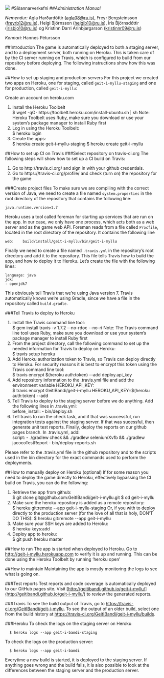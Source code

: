 ![](http://imgur.com/S0arjXA.png)
#Síðannarverkefni
##_Administration Manual_

_Nemendur:_
Agla Harðardóttir (agla08@ru.is),
Freyr Bergsteinsson (freyrb12@ru.is),
Helgi Björnsson (helgib10@ru.is),
Íris Björnsdóttir (irisbjo10@ru.is) og
Kristinn Darri Arinbjargarson (kristinnr09@ru.is)

_Kennari:_
Hannes Pétursson

##Introduction
The game is automatically deployed to both a staging server, and to a deployment server, both running on Heroku. This is taken care of by the CI server running on Travis, which is configured to build from our repository before deploying. The following instructions show how this was done.

##How to set up staging and production servers
For this project we created two apps on Heroku, one for staging, called `geit-i-myllu-staging` and one for production, called `geit-i-myllu`:

Create an account on heroku.com
<ol>
<li>Install the Heroku Toolbelt</li>
	$ wget -qO- https://toolbelt.heroku.com/install-ubuntu.sh | sh
	Note: Heroku Toolbelt uses Ruby, make sure you download or use your system’s package manager to install Ruby first
<li>Log in using the Heroku Toolbelt:</li>
	$ heroku login
<li>Create the apps:</li>
	$ heroku create geit-i-myllu-staging
	$ heroku create geit-i-myllu
</ol>

##How to set up CI on Travis
###Select repository on travis-ci.org
The following steps will show how to set up a CI build on Travis:

<ol>
<li>Go to http://travis.ci.org/ and sign in with your github credentials.</li>
<li>Go to https://travis-ci.org/profile/ and check (turn on) the repository for the game</li>
</ol>

###Create project files
To make sure we are compiling with the correct version of Java, we need to create a file named `system.properties` in the root directory of the repository that contains the following line:
```
java.runtime.version=1.7
```

Heroku uses a tool called foreman for starting up services that are run on the app. In our case, we only have one process, which acts both as a web server and as the game web API. Foreman reads from a file called `Procfile`, located in the root directory of the repository. It contains the following line
```
web:    build/install/geit-i-myllu/bin/geit-i-myllu
```

Finally we need to create a file named `.travis.yml` in the repository’s root directory and add it to the repository. This file tells Travis how to build the app, and how to deploy it to Heroku. Let’s create the file with the following lines:
```
language: java
jdk:
- openjdk7
```

This obviously tell Travis that we’re using Java version 7. Travis automatically knows we’re using Gradle, since we have a file in the repository called `build.gradle`.

###Tell Travis to deploy to Heroku

<ol>
<li>Install the Travis command line tool:</li>
	  $ gem install travis -v 1.7.2 --no-rdoc --no-ri
	Note: The Travis command line tool uses Ruby, make sure you download or use your system’s package manager to install Ruby first
<li>From the project directory, call the following command to set up the needed information for Travis to deploy on Heroku:</li>
	  $ travis setup heroku
<li>Add Heroku authorization token to Travis, so Travis can deploy directly to Heroku. For security reasons it is best to encrypt this token using the Travis command line tool:</li>
	  $ travis encrypt $(heroku auth:token) --add deploy.api_key
<li>Add repository information to the .travis.yml file and add the environment variable HEROKU_API_KEY:</li>
	  $ travis encrypt GeitIBandi/geit-i-myllu HEROKU_API_KEY=$(heroku auth:token) --add
<li>Tell Travis to deploy to the staging server before we do anything. Add the following lines in .travis.yml:</li>
	before_install:
	  - bin/deploy.sh
<li>Tell travis to run the check task, and if that was successful, run integration tests against the staging server. If that was sucessful, then generate unit test reports. Finally, deploy the reports on our github pages branch. In .travis.yml, add:</li>
	script:
	  - ./gradlew check && ./gradlew seleniumXvfb && ./gradlew jacocoTestReport
	  - bin/deploy-reports.sh
</ol>

Please refer to the .travis.yml file in the github repository and to the scripts used in the bin directory for the exact commands used to perform the deployments.

##How to manually deploy on Heroku (optional)
If for some reason you need to deploy the game directly to Heroku, effectively bypassing the CI build on Travis, you can do the following:
<ol>
<li>Retrieve the app from github:</li>
	  $ git clone git@github.com:GeitIBandi/geit-i-myllu.git
	  $ cd geit-i-myllu
<li>Make sure the heroku repository is added as a remote repository:</li>
	  $ heroku git:remote --app geit-i-myllu-staging
	Or, if you with to deploy directly to the production server (for the love of all that is holy, DON’T DO THIS):
	  $ heroku git:remote --app geit-i-myllu
<li>Make sure your SSH keys are added to Heroku:</li>
	  $ heroku keys:add
<li>Deploy app to heroku:</li>
	  $ git push heroku master
</ol>

##How to run
The app is started when deployed to Heroku. Go to http://geit-i-myllu.herokuapp.com to verify it is up and running. This can be done using the Heroku Toolbelt by running ‘heroku open’

##How to maintain
Maintaining the app is mostly monitoring the logs to see what is going on.

###Test reports
Test reports and code coverage is automatically deployed to our GitHub pages site. Visit [http://geitibandi.github.io/geit-i-myllu/](http://geitibandi.github.io/geit-i-myllu/) to review the generated reports.

###Travis
To see the build output of Travis, go to https://travis-ci.org/GeitIBandi/geit-i-myllu. To see the output of an older build, select one from the build history at https://travis-ci.org/GeitIBandi/geit-i-myllu/builds.

###Heroku
To check the logs on the staging server on Heroku:
```
  $ heroku logs --app geit-i-bandi-staging
```

To check the logs on the production server:
```
  $ heroku logs --app geit-i-bandi
```

Everytime a new build is started, it is deployed to the staging server. If anything goes wrong and the build fails, it is also possible to look at the differences between the staging server and the production server.